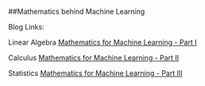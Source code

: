 ##Mathematics behind Machine Learning

Blog Links: 

Linear Algebra
[Mathematics for Machine Learning - Part I](https://arshpreet-singh.medium.com/mathematics-for-machine-learning-part-i-c2c62b60441a)

Calculus
[Mathematics for Machine Learning - Part II](https://arshpreet-singh.medium.com/mathematics-for-machine-learning-part-ii-a0db5208d175)

Statistics
[Mathematics for Machine Learning - Part III](https://arshpreet-singh.medium.com/mathematics-for-machine-learning-part-iii-f8f889582ea4)
